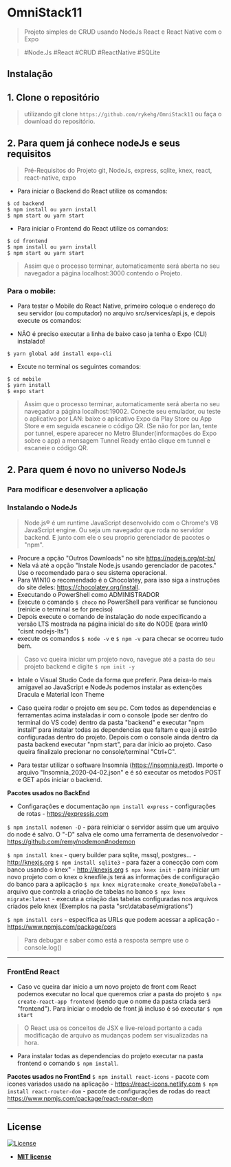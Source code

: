 
# OmniStack11

> Projeto simples de CRUD usando NodeJs React e React Native com o Expo

> #Node.Js #React #CRUD #ReactNative #SQLite 

## Instalação

## 1. Clone o repositório
> utilizando git clone `https://github.com/rykehg/OmniStack11` ou faça o download do repositório.

## 2. Para quem já conhece nodeJs e seus requisitos
> Pré-Requisitos do Projeto
> git, NodeJs, express, sqlite, knex, react, react-native, expo

- Para iniciar o Backend do React utilize os comandos:
```shell
$ cd backend
$ npm install ou yarn install
$ npm start ou yarn start
```

- Para iniciar o Frontend do React utilize os comandos:
```shell
$ cd frontend
$ npm install ou yarn install
$ npm start ou yarn start
```
> Assim que o processo terminar, automaticamente será aberta no seu navegador a página localhost:3000 contendo o Projeto.

### Para o mobile:
- Para testar o Mobile do React Native, primeiro coloque o endereço do seu servidor (ou computador) no arquivo src/services/api.js, e depois execute os comandos:

- NÃO é preciso executar a linha de baixo caso ja tenha o Expo (CLI) instalado!
```shell
$ yarn global add install expo-cli
```
- Excute no terminal os seguintes comandos:
```shell
$ cd mobile
$ yarn install
$ expo start
```
> Assim que o processo terminar, automaticamente será aberta no seu navegador a página localhost:19002. Conecte seu emulador, ou teste o aplicativo por LAN: baixe o aplicativo Expo da Play Store ou App Store e em seguida escaneie o código QR. (Se não for por lan, tente por tunnel, espere aparecer no Metro Blunder(informações do Expo sobre o app) a mensagem Tunnel Ready então clique em tunnel e escaneie o código QR.

## 2. Para quem é novo no universo NodeJs
### Para modificar e desenvolver a aplicação
### Instalando o NodeJs
> Node.js® é um runtime JavaScript desenvolvido com o Chrome's V8 JavaScript engine. Ou seja um navegador que roda no servidor backend. E junto com ele o seu proprio gerenciador de pacotes o "npm".
- Procure a opção "Outros Downloads" no site https://nodejs.org/pt-br/
- Nela vá até a opção "Instale Node.js usando gerenciador de pacotes." Use o recomendado para o seu sistema operacional.
- Para WIN10 o recomendado é o  Chocolatey, para isso siga a instruções do site deles: https://chocolatey.org/install.
- Executando o PowerShell como ADMINISTRADOR
- Execute o comando `$ choco` no PowerShell para verificar se funcionou (reinicie o terminal se for preciso)
- Depois execute o comando de instalação do node expecificando a versão LTS mostrada na página inicial do site do NODE
(para win10 "cisnt nodejs-lts")
- execute os comandos `$ node -v` e `$ npm -v` para checar se ocorreu tudo bem.
> Caso vc queira iniciar um projeto novo, navegue até a pasta do seu projeto backend e digite `$ npm init -y`

- Intale o Visual Studio Code da forma que preferir. 
Para deixa-lo mais amigavel ao JavaScript e NodeJs podemos instalar as extenções Dracula e Material Icon Theme

- Caso queira rodar o projeto em seu pc. Com todos as dependencias e ferramentas acima instaladas ir com o console (pode ser dentro do terminal do VS code) dentro da pasta "backend" e executar "npm install" para instalar todas as dependencias que faltam e que já estrão configuradas dentro do projeto. Depois com o console ainda dentro da pasta backend executar "npm start", para dar inicio ao projeto. Caso queira finalizalo precionar no console/terminal "Ctrl+C". 

- Para testar utilizar o software Insomnia (https://insomnia.rest). Importe o arquivo "Insomnia_2020-04-02.json" e é só executar os metodos POST e GET após iniciar o backend.

**Pacotes usados no BackEnd**
- Configaraçôes e documentação
`npm install express` - configurações de rotas - https://expressjs.com 

`$ npm install nodemon -D` - para reiniciar o servidor assim que um arquivo do node é salvo. O "-D" salva ele como uma ferramenta de desenvolvedor - https://github.com/remy/nodemon#nodemon

`$ npm install knex` - query builder para sqlite, mssql, postgres... - http://knexjs.org
`$ npm install sqlite3` - para fazer a conecção com com banco usando o knex" - http://knexjs.org
`$ npx knex init` - para iniciar um novo projeto com o knex o knexfile.js terá as informações de configuração do banco para a aplicação
`$ npx knex migrate:make create_NomeDaTabela` - arquivo que controla a criação de tabelas no banco
`$ npx knex migrate:latest` - executa a criação das tabelas configuradas nos arquivos criados pelo knex (Exemplos na pasta "src\database\migrations")

`$ npm install cors` - especifica as URLs que podem acessar a aplicação - https://www.npmjs.com/package/cors

> Para debugar e saber como está a resposta sempre use o console.log()
---

### FrontEnd React
- Caso vc queira dar inicio a um novo projeto de front com React podemos executar no local que queremos criar a pasta do projeto `$ npx create-react-app frontend` (sendo que o nome da pasta criada será "frontend"). Para iniciar o modelo de front já incluso é só executar `$ npm start`
> O React usa os conceitos de JSX e live-reload portanto a cada modificação de arquivo as mudanças podem ser visualizadas na hora.
- Para instalar todas as dependencias do projeto executar na pasta frontend o comando `$ npm install`.

**Pacotes usados no FrontEnd**
`$ npm install react-icons` - pacote com icones variados usado na aplicação - https://react-icons.netlify.com
`$ npm install react-router-dom` - pacote de configurações de rodas do react https://www.npmjs.com/package/react-router-dom

---

## License

[![License](http://img.shields.io/:license-mit-blue.svg?style=flat-square)](http://badges.mit-license.org)

- **[MIT license](http://opensource.org/licenses/mit-license.php)**
